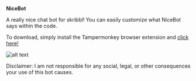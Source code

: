 **NiceBot**

A really nice chat bot for skribbl! You can easily customize what NiceBot says within the code.

To download, simply install the Tampermonkey browser extension and [click here!](https://github.com/pospos21/nicebot/raw/main/NiceBot3.user.js)

![alt text](https://i.imgur.com/bZUm423.png)

Disclaimer: I am not responsible for any social, legal, or other consequences your use of this bot causes.
